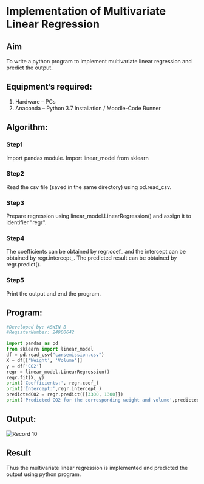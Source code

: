 # Implementation of Multivariate Linear Regression
## Aim
To write a python program to implement multivariate linear regression and predict the output.
## Equipment’s required:
1.	Hardware – PCs
2.	Anaconda – Python 3.7 Installation / Moodle-Code Runner
## Algorithm:
### Step1
Import pandas module. Import linear_model from sklearn

### Step2
Read the csv file (saved in the same directory) using pd.read_csv.

### Step3
Prepare regression using linear_model.LinearRegression() and assign it to identifier "regr".

### Step4
The coefficients can be obtained by regr.coef_ and the intercept can be obtained by regr.intercept_. The predicted result can be obtained by regr.predict().

### Step5
Print the output and end the program.

## Program:
```python
#Developed by: ASWIN B
#RegisterNumber: 24900642

import pandas as pd
from sklearn import linear_model
df = pd.read_csv("carsemission.csv")
X = df[['Weight', 'Volume']]
y = df['CO2']
regr = linear_model.LinearRegression()
regr.fit(X, y)
print('Coefficients:', regr.coef_)
print('Intercept:',regr.intercept_)
predictedCO2 = regr.predict([[3300, 1300]])
print('Predicted CO2 for the corresponding weight and volume',predictedCO2)

```
## Output:


![Record 10](https://github.com/user-attachments/assets/caf569b2-ec4f-4dbb-90f9-9e2fc3960986)


## Result
Thus the multivariate linear regression is implemented and predicted the output using python program.
